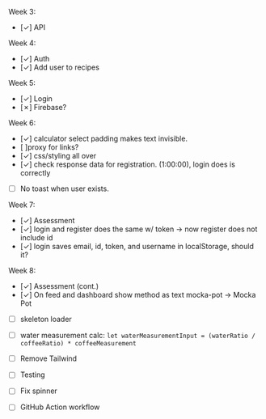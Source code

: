 Week 3:

- [✓] API

Week 4:

- [✓] Auth
- [✓] Add user to recipes

Week 5:

- [✓] Login
- [✗] Firebase?

Week 6:

- [✓] calculator select padding makes text invisible.
- [ ]proxy for links?
- [✓] css/styling all over
- [✓] check response data for registration. (1:00:00), login does is correctly
- [ ] No toast when user exists.

Week 7:

- [✓] Assessment
- [✓] login and register does the same w/ token -> now register does not include id
- [✓] login saves email, id, token, and username in localStorage, should it?

Week 8:

- [✓] Assessment (cont.)
- [✓] On feed and dashboard show method as text mocka-pot -> Mocka Pot
- [ ] skeleton loader
- [ ] water measurement calc:
      `let waterMeasurementInput = (waterRatio / coffeeRatio) * coffeeMeasurement`
- [ ] Remove Tailwind
- [ ] Testing
- [ ] Fix spinner
- [ ] GitHub Action workflow



